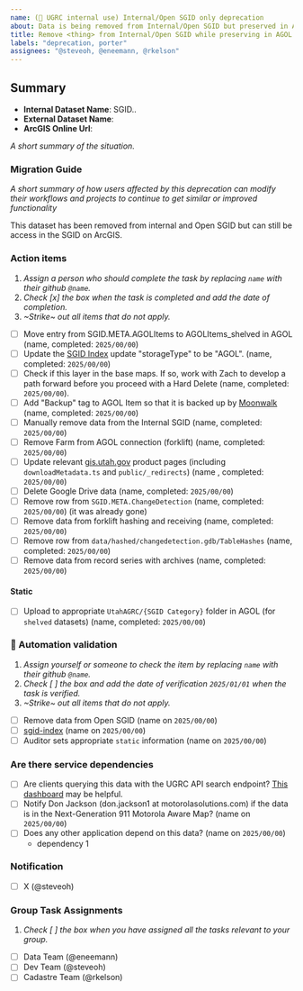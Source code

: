 ```yaml
---
name: (🔐 UGRC internal use) Internal/Open SGID only deprecation
about: Data is being removed from Internal/Open SGID but preserved in AGOL.
title: Remove <thing> from Internal/Open SGID while preserving in AGOL
labels: "deprecation, porter"
assignees: "@steveoh, @eneemann, @rkelson"
---
```


## Summary

<!-- conductor = {"table":""} -->

- **Internal Dataset Name**: SGID.<category>.<dataset>
- **External Dataset Name**:
- **ArcGIS Online Url**:

_A short summary of the situation._

### Migration Guide

_A short summary of how users affected by this deprecation can modify their workflows and projects to continue to get similar or improved functionality_

<!-- this is here to help the writing juices flow. feel free to completely replace this or simply fill in the blanks -->

This dataset has been removed from internal and Open SGID but can still be access in the SGID on ArcGIS.

### Action items

1. _Assign a person who should complete the task by replacing `name` with their github `@name`._
1. _Check [x] the box when the task is completed and add the date of completion._
1. _~Strike~ out all items that do not apply._

- [ ] Move entry from SGID.META.AGOLItems to AGOLItems_shelved in AGOL (name, completed: `2025/00/00`)
- [ ] Update the [SGID Index](https://docs.google.com/spreadsheets/d/11ASS7LnxgpnD0jN4utzklREgMf1pcvYjcXcIcESHweQ/edit#gid=1024261148) update "storageType" to be "AGOL". (name, completed: `2025/00/00`)
- [ ] Check if this layer in the base maps. If so, work with Zach to develop a path forward before you proceed with a Hard Delete (name, completed: `2025/00/00`).
- [ ] Add "Backup" tag to AGOL Item so that it is backed up by [Moonwalk](https://github.com/agrc/project-moonwalk) (name, completed: `2025/00/00`)
- [ ] Manually remove data from the Internal SGID (name, completed: `2025/00/00`)
- [ ] Remove Farm from AGOL connection (forklift) (name, completed: `2025/00/00`)
- [ ] Update relevant [gis.utah.gov](https://gis.utah.gov/products/sgid/categories/) product pages (including `downloadMetadata.ts` and `public/_redirects`) (name , completed: `2025/00/00`)
- [ ] Delete Google Drive data (name, completed: `2025/00/00`)
- [ ] Remove row from `SGID.META.ChangeDetection` (name, completed: `2025/00/00`) (it was already gone)
- [ ] Remove data from forklift hashing and receiving (name, completed: `2025/00/00`)
- [ ] Remove row from `data/hashed/changedetection.gdb/TableHashes` (name, completed: `2025/00/00`)
- [ ] Remove data from record series with archives (name, completed: `2025/00/00`)

#### Static

- [ ] Upload to appropriate `UtahAGRC/{SGID Category}` folder in AGOL (for `shelved` datasets) (name, completed: `2025/00/00`)

### :robot: Automation validation

1. _Assign yourself or someone to check the item by replacing `name` with their github `@name`._
1. _Check [ ] the box and add the date of verification `2025/01/01` when the task is verified._
1. _~Strike~ out all items that do not apply._

- [ ] Remove data from Open SGID (name on `2025/00/00`)
- [ ] [sgid-index](https://gis.utah.gov/products/sgid/sgid-index/) (name on `2025/00/00`)
- [ ] Auditor sets appropriate `static` information (name on `2025/00/00`)

### Are there service dependencies

- [ ] Are clients querying this data with the UGRC API search endpoint? [This dashboard](https://lookerstudio.google.com/reporting/fbfcf1d5-e9c2-4b8a-94ae-9529d5d0bbef/page/p_7k74ao7wjd) may be helpful.
- [ ] Notify Don Jackson (don.jackson1 at motorolasolutions.com) if the data is in the Next-Generation 911 Motorola Aware Map? (name on `2025/00/00`)
- [ ] Does any other application depend on this data? (name on `2025/00/00`)
  - dependency 1

### Notification

- [ ] X (@steveoh)

### Group Task Assignments

1. _Check [ ] the box when you have assigned all the tasks relevant to your group._

- [ ] Data Team (@eneemann)
- [ ] Dev Team (@steveoh)
- [ ] Cadastre Team (@rkelson)
